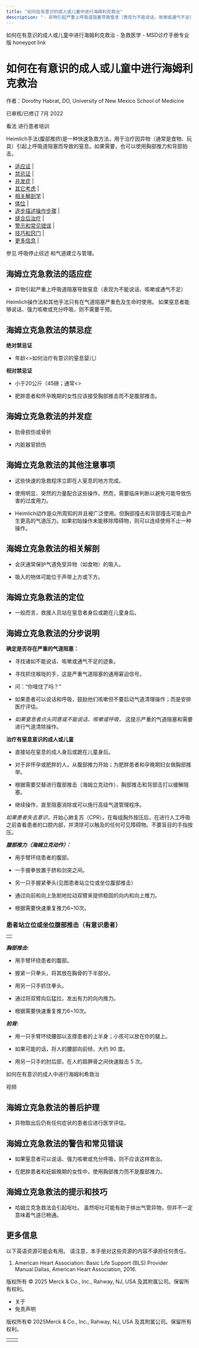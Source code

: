 ```yaml
---
title: "如何在有意识的成人或儿童中进行海姆利克救治"
description: "- 异物引起严重上呼吸道阻塞导致窒息（表现为不能说话、咳嗽或通气不足）"
---
```


﻿如何在有意识的成人或儿童中进行海姆利克救治 \- 急救医学 \- MSD诊疗手册专业版 honeypot link

# 如何在有意识的成人或儿童中进行海姆利克救治

作者：Dorothy Habrat, DO, University of New Mexico School of Medicine

已审核/已修订 7月 2022

看法 进行患者培训

Heimlich手法(腹部推挤)是一种快速急救方法，用于治疗因异物（通常是食物、玩具）引起上呼吸道阻塞而导致的窒息。如果需要，也可以使用胸部推力和背部拍击。

- [适应证](#适应证_v52127251_zh) \|
- [禁忌证](#禁忌证_v52127257_zh) \|
- [并发症](#并发症_v52127270_zh) \|
- [其它考虑](#其它考虑_v52127277_zh) \|
- [相关解剖学](#相关解剖学_v52127291_zh) \|
- [体位](#体位_v52127286_zh) \|
- [逐步描述操作步骤](#逐步描述操作步骤_v52127299_zh) \|
- [缝合后治疗](#缝合后治疗_v52127369_zh) \|
- [警示和常见错误](#警示和常见错误_v52127374_zh) \|
- [技巧和窍门](#技巧和窍门_v52127381_zh) \|
- [更多信息](#更多信息_v52127386_zh) \|

参见 呼吸停止综述 和气道建立与管理。

## 海姆立克急救法的适应症

- 异物引起严重上呼吸道阻塞导致窒息（表现为不能说话、咳嗽或通气不足）


Heimlich操作法和其他手法只有在气道阻塞严重危及生命时使用。 如果窒息者能够说话、强力咳嗽或充分呼吸，则不需要干预。

## 海姆立克急救法的禁忌症

**绝对禁忌证**

- 年龄<>如何治疗有意识的窒息婴儿）


**相对禁忌证**

- 小于20公斤（45磅；通常<>

- 肥胖患者和怀孕晚期的女性应该接受胸部推击而不是腹部推击。


## 海姆立克急救法的并发症

- 肋骨损伤或骨折

- 内脏器官损伤


## 海姆立克急救法的其他注意事项

- 这些快速的急救程序立即在人窒息的地方完成。

- 使用明显、突然的力量配合这些操作。然而，需要临床判断以避免可能导致伤害的过度用力。

- Heimlich动作是众所周知的并且被广泛使用。但胸部撞击和背部撞击可能会产生更高的气道压力。如果初始操作未能移除障碍物，则可以连续使用不止一种操作。


## 海姆立克急救法的相关解剖

- 会厌通常保护气道免受异物（如食物）的吸入。

- 吸入的物体可能位于声带上方或下方。


## 海姆立克急救法的定位

- 一般而言，救援人员站在窒息者身后或跪在儿童身后。


## 海姆立克急救法的分步说明

**确定是否存在严重的气道阻塞：**

- 寻找诸如不能说话、咳嗽或通气不足的迹象。

- 寻找抓住喉咙的手，这是严重气道阻塞的通用窘迫信号。

- 问：“你噎住了吗？”

- 如果患者可以说话和呼吸，鼓励他们咳嗽但不要启动气道清理操作；而是安排医疗评估。

- _如果窒息者点头同意或不能说话、咳嗽或呼吸，_ 这提示严重的气道阻塞和需要进行气道清除操作。


**治疗有窒息意识的成人或儿童**

- 直接站在窒息的成人身后或跪在儿童身后。

- 对于非怀孕或肥胖的人，从腹部推力开始；为肥胖患者和孕晚期妇女做胸部推举。

- 根据需要交替进行腹部推击（海姆立克动作）、胸部推击和背部击打以缓解阻塞。

- 继续操作，直至阻塞消除或可以施行高级气道管理程序。

_如果患者失去意识_，开始心肺复苏（CPR）。在每组胸外按压后，在进行人工呼吸之前查看患者的口腔内部，并清除可以触及的任何可见障碍物。不要盲目的手指按压。


_**腹部推力（海姆立克动作）：**_

- 用手臂环绕患者的腹部。

- 一手握拳放置于脐和剑突之间。

- 另一只手握紧拳头(见图患者站立位或坐位腹部推击）

- 通过向前和向上急剧地拉动双臂来提供稳固的向内和向上推力。

- 根据需要快速重复推力6~10次。


### 患者站立位或坐位腹部推击（有意识患者）

|     |
| --- |
|  |

_**胸部推击:**_

- 用手臂环绕患者的腹部。

- 握紧一只拳头，将其放在胸骨的下半部分。

- 用另一只手抓住拳头。

- 通过将双臂向后猛拉，发出有力的向内推力。

- 根据需要快速重复推力6~10次。


_**拍背:**_

- 用一只手臂环绕腰部以支撑患者的上半身；小孩可以放在你的腿上。

- 如果可能的话，将人的腰部向前倾，大约 90 度。

- 用另一只手的肘后部，在人的肩胛骨之间快速敲击 5 次。


如何在有意识的成人中进行海姆利希救治



视频

## 海姆立克急救法的善后护理

- 异物取出后仍有任何症状的患者应进行医学评估。


## 海姆立克急救法的警告和常见错误

- 如果窒息者可以说话、强力咳嗽或充分呼吸，则不应该这样救治。

- 在肥胖患者和妊娠晚期的女性中，使用胸部推力而不是腹部推力。


## 海姆立克急救法的提示和技巧

- 哈姆立克急救法会引起呕吐。 虽然呕吐可能有助于排出气管异物，但并不一定意味着气道已畅通。


## 更多信息

以下英语资源可能会有用。 请注意，本手册对这些资源的内容不承担任何责任。

1. American Heart Association: Basic Life Support (BLS) Provider Manual.Dallas, American Heart Association, 2016.




版权所有 © 2025
Merck & Co., Inc., Rahway, NJ, USA 及其附属公司。保留所有权利。

- 关于
- 免责声明

版权所有© 2025Merck & Co., Inc., Rahway, NJ, USA 及其附属公司。保留所有权利。

|     |     |
| --- | --- |
|  |  |